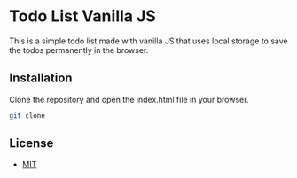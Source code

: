 # Todo List Vanilla JS

This is a simple todo list made with vanilla JS that uses local storage to save the todos permanently in the browser.

## Installation

Clone the repository and open the index.html file in your browser.

```bash
git clone
```

## License

- [MIT](LICENSE.md)
